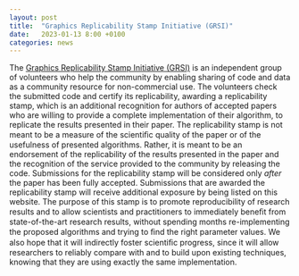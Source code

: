 ```yaml
---
layout: post
title:  "Graphics Replicability Stamp Initiative (GRSI)"
date:   2023-01-13 8:00 +0100
categories: news
---
```


The [Graphics Replicability Stamp Initiative (GRSI)](http://www.replicabilitystamp.org/) is an independent group of volunteers who help the community by enabling sharing of code and data as a community resource for non-commercial use. The volunteers check the submitted code and certify its replicability, awarding a replicability stamp, which is an additional recognition for authors of accepted papers who are willing to provide a complete implementation of their algorithm, to replicate the results presented in their paper. The replicability stamp is not meant to be a measure of the scientiﬁc quality of the paper or of the usefulness of presented algorithms. Rather, it is meant to be an endorsement of the replicability of the results presented in the paper and the recognition of the service provided to the community by releasing the code. Submissions for the replicability stamp will be considered only *after* the paper has been fully accepted. Submissions that are awarded the replicability stamp will receive additional exposure by being listed on this website. The purpose of this stamp is to promote reproducibility of research results and to allow scientists and practitioners to immediately beneﬁt from state-of-the-art research results, without spending months re-implementing the proposed algorithms and trying to ﬁnd the right parameter values. We also hope that it will indirectly foster scientiﬁc progress, since it will allow researchers to reliably compare with and to build upon existing techniques, knowing that they are using exactly the same implementation.

